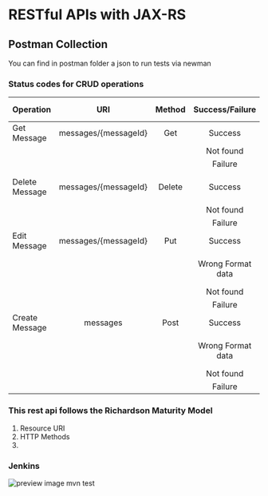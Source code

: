 # RESTful APIs with JAX-RS


## Postman Collection ##
You can find in postman folder a json to run tests via newman


### Status codes for CRUD operations

|Operation|URI|Method|Success/Failure|Status Code|
|----  |:-----:|:-----:|:-----:|:-----:|
|Get Message|messages/{messageId}|Get|Success|200|
| | | |Not found|404|
| | | |Failure|500|
|Delete Message|messages/{messageId}|Delete|Success|200 or 204|
| | | |Not found|404|
| | | |Failure|500|
|Edit Message|messages/{messageId}|Put|Success|201|
| | | |Wrong Format data|400 or 415|
| | | |Not found|404|
| | | |Failure|500|
|Create Message|messages|Post|Success|201|
| | | |Wrong Format data|400 or 415|
| | | |Not found|404|
| | | |Failure|500|


### This rest api follows the Richardson Maturity Model
1. Resource URI
2. HTTP Methods
3. 


### Jenkins
![preview image](https://github.com/mixaverros88/java-api/tree/master/src/main/webapp/resources/img/jenkins.jpg)
mvn test
